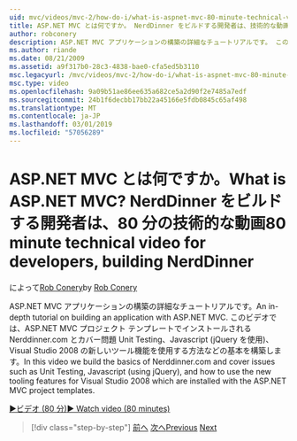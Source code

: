 ```yaml
---
uid: mvc/videos/mvc-2/how-do-i/what-is-aspnet-mvc-80-minute-technical-video-for-developers-building-nerddinner
title: ASP.NET MVC とは何ですか。 NerdDinner をビルドする開発者は、技術的な動画を 80 分 |Microsoft Docs
author: robconery
description: ASP.NET MVC アプリケーションの構築の詳細なチュートリアルです。 このビデオでは、単体テスト、Nerddinner.com とカバーの問題の基本をビルドしています.
ms.author: riande
ms.date: 08/21/2009
ms.assetid: a9f317b0-28c3-4838-bae0-cfa5ed5b3110
msc.legacyurl: /mvc/videos/mvc-2/how-do-i/what-is-aspnet-mvc-80-minute-technical-video-for-developers-building-nerddinner
msc.type: video
ms.openlocfilehash: 9a09b51ae86ee635a682ce5a2d90f2e7485a7edf
ms.sourcegitcommit: 24b1f6decbb17bb22a45166e5fdb0845c65af498
ms.translationtype: MT
ms.contentlocale: ja-JP
ms.lasthandoff: 03/01/2019
ms.locfileid: "57056289"
---
```

<a name="what-is-aspnet-mvc-80-minute-technical-video-for-developers-building-nerddinner"></a><span data-ttu-id="184a0-105">ASP.NET MVC とは何ですか。</span><span class="sxs-lookup"><span data-stu-id="184a0-105">What is ASP.NET MVC?</span></span> <span data-ttu-id="184a0-106">NerdDinner をビルドする開発者は、80 分の技術的な動画</span><span class="sxs-lookup"><span data-stu-id="184a0-106">80 minute technical video for developers, building NerdDinner</span></span>
====================
<span data-ttu-id="184a0-107">によって[Rob Conery](https://github.com/robconery)</span><span class="sxs-lookup"><span data-stu-id="184a0-107">by [Rob Conery](https://github.com/robconery)</span></span>

<span data-ttu-id="184a0-108">ASP.NET MVC アプリケーションの構築の詳細なチュートリアルです。</span><span class="sxs-lookup"><span data-stu-id="184a0-108">An in-depth tutorial on building an application with ASP.NET MVC.</span></span> <span data-ttu-id="184a0-109">このビデオでは、ASP.NET MVC プロジェクト テンプレートでインストールされる Nerddinner.com とカバー問題 Unit Testing、Javascript (jQuery を使用)、Visual Studio 2008 の新しいツール機能を使用する方法などの基本を構築します。</span><span class="sxs-lookup"><span data-stu-id="184a0-109">In this video we build the basics of Nerddinner.com and cover issues such as Unit Testing, Javascript (using jQuery), and how to use the new tooling features for Visual Studio 2008 which are installed with the ASP.NET MVC project templates.</span></span>

[<span data-ttu-id="184a0-110">&#9654;ビデオ (80 分)</span><span class="sxs-lookup"><span data-stu-id="184a0-110">&#9654; Watch video (80 minutes)</span></span>](https://channel9.msdn.com/Blogs/ASP-NET-Site-Videos/what-is-aspnet-mvc-80-minute-technical-video-for-developers-building-nerddinner)

> [!div class="step-by-step"]
> <span data-ttu-id="184a0-111">[前へ](displaying-a-table-of-database-data.md)
> [次へ](why-aspnet-mvc-3-minute-overview-video-for-decision-makers.md)</span><span class="sxs-lookup"><span data-stu-id="184a0-111">[Previous](displaying-a-table-of-database-data.md)
[Next](why-aspnet-mvc-3-minute-overview-video-for-decision-makers.md)</span></span>
